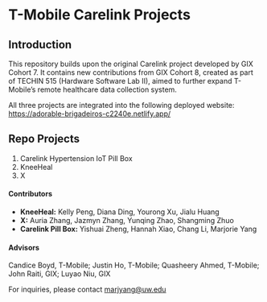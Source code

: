 # T-Mobile Carelink Projects
## Introduction
This repository builds upon the original Carelink project developed by GIX Cohort 7. It contains new contributions from GIX Cohort 8, created as part of TECHIN 515 (Hardware Software Lab II), aimed to further expand T-Mobile’s remote healthcare data collection system.

All three projects are integrated into the following deployed website: https://adorable-brigadeiros-c2240e.netlify.app/

## Repo Projects
1. Carelink Hypertension IoT Pill Box
2. KneeHeal
3. X

#### Contributors
- **KneeHeal:** Kelly Peng, Diana Ding, Yourong Xu, Jialu Huang
- **X:** Auria Zhang, Jazmyn Zhang, Yunqing Zhao, Shangming Zhuo
- **Carelink Pill Box:** Yishuai Zheng, Hannah Xiao, Chang Li, Marjorie Yang

#### Advisors
Candice Boyd, T-Mobile; Justin Ho, T-Mobile; Quasheery Ahmed, T-Mobile; John Raiti, GIX; Luyao Niu, GIX

For inquiries, please contact marjyang@uw.edu
